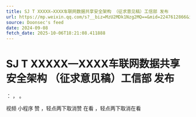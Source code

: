 ```yaml
---
title: SJ T XXXXX—XXXX车联网数据共享安全架构 （征求意见稿）工信部 发布
url: https://mp.weixin.qq.com/s?__biz=MzU2MDk1Nzg2MQ==&mid=2247612866&idx=1&sn=ce529604cc6dda9c74955a2b05d15f44
source: Doonsec's feed
date: 2024-09-08
fetch_date: 2025-10-06T18:21:08.411888
---
```


# SJ T XXXXX—XXXX车联网数据共享安全架构 （征求意见稿）工信部 发布

：
，
。

视频
小程序
赞
，轻点两下取消赞
在看
，轻点两下取消在看